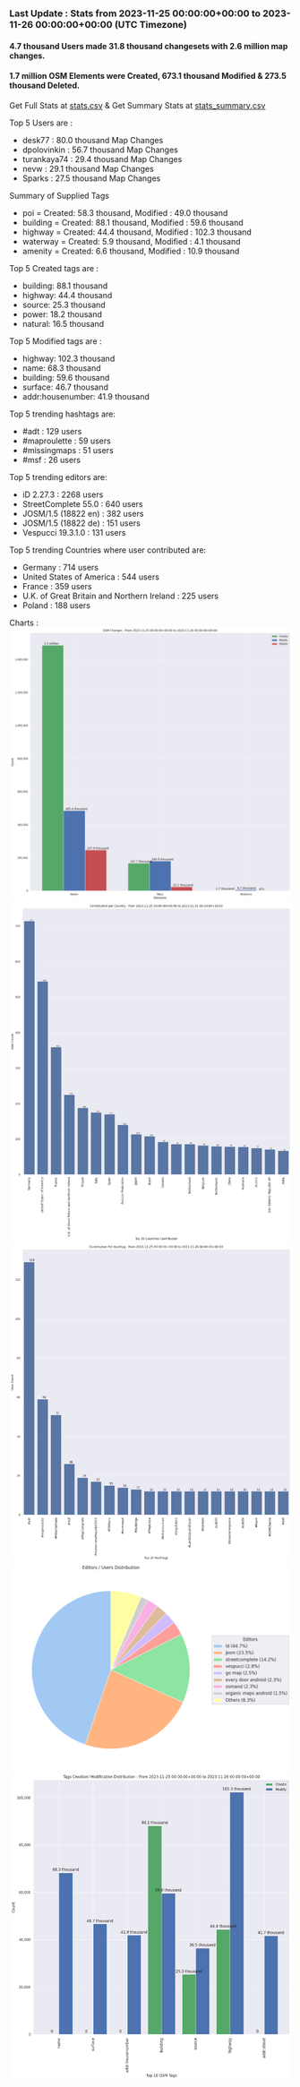 ### Last Update : Stats from 2023-11-25 00:00:00+00:00 to 2023-11-26 00:00:00+00:00 (UTC Timezone)

#### 4.7 thousand Users made 31.8 thousand changesets with 2.6 million map changes.
#### 1.7 million OSM Elements were Created, 673.1 thousand Modified & 273.5 thousand Deleted.
Get Full Stats at [stats.csv](/stats/Global/Daily/stats.csv)
 & Get Summary Stats at [stats_summary.csv](/stats/Global/Daily/stats_summary.csv)

Top 5 Users are : 
- desk77 : 80.0 thousand Map Changes
- dpolovinkin : 56.7 thousand Map Changes
- turankaya74 : 29.4 thousand Map Changes
- nevw : 29.1 thousand Map Changes
- Sparks : 27.5 thousand Map Changes

Summary of Supplied Tags
- poi = Created: 58.3 thousand, Modified : 49.0 thousand
- building = Created: 88.1 thousand, Modified : 59.6 thousand
- highway = Created: 44.4 thousand, Modified : 102.3 thousand
- waterway = Created: 5.9 thousand, Modified : 4.1 thousand
- amenity = Created: 6.6 thousand, Modified : 10.9 thousand


Top 5 Created tags are :
- building: 88.1 thousand
- highway: 44.4 thousand
- source: 25.3 thousand
- power: 18.2 thousand
- natural: 16.5 thousand


Top 5 Modified tags are :
- highway: 102.3 thousand
- name: 68.3 thousand
- building: 59.6 thousand
- surface: 46.7 thousand
- addr:housenumber: 41.9 thousand


Top 5 trending hashtags are:
- #adt : 129 users
- #maproulette : 59 users
- #missingmaps : 51 users
- #msf : 26 users


Top 5 trending editors are:
- iD 2.27.3 : 2268 users
- StreetComplete 55.0 : 640 users
- JOSM/1.5 (18822 en) : 382 users
- JOSM/1.5 (18822 de) : 151 users
- Vespucci 19.3.1.0 : 131 users


Top 5 trending Countries where user contributed are:
- Germany : 714 users
- United States of America : 544 users
- France : 359 users
- U.K. of Great Britain and Northern Ireland : 225 users
- Poland : 188 users


 Charts : 
![Alt text](./stats_osm_changes.png) 
![Alt text](./stats_users_per_country.png) 
![Alt text](./stats_users_per_hashtag.png) 
![Alt text](./stats_editors_pie_chart.png) 
![Alt text](./stats_tags.png) 
